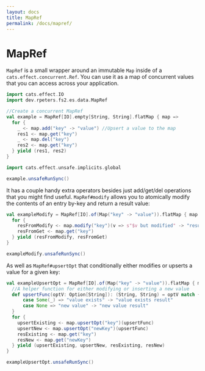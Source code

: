 ```yaml
---
layout: docs
title: MapRef
permalink: /docs/mapref/
---
```

# MapRef
`MapRef` is a small wrapper around an immutable `Map` inside of a `cats.effect.concurrent.Ref`.
You can use it as a map of concurrent values that you can access across your application.

```scala mdoc:silent
import cats.effect.IO
import dev.rpeters.fs2.es.data.MapRef

//Create a concurrent MapRef
val example = MapRef[IO].empty[String, String].flatMap { map =>
  for {
    _ <- map.add("key" -> "value") //Upsert a value to the map
    res1 <- map.get("key")
    _ <- map.del("key")
    res2 <- map.get("key")
  } yield (res1, res2)
}
```
```scala mdoc
import cats.effect.unsafe.implicits.global

example.unsafeRunSync()
```

It has a couple handy extra operators besides just add/get/del operations that you might find useful.
`MapRef#modify` allows you to atomically modify the contents of an entry by-key and return a result value:

```scala mdoc:silent
val exampleModify = MapRef[IO].of(Map("key" -> "value")).flatMap { map =>
  for {
    resFromModify <- map.modify("key")(v => s"$v but modified" -> "result")
    resFromGet <- map.get("key")
  } yield (resFromModify, resFromGet)
}
```
```scala mdoc
exampleModify.unsafeRunSync()
```

As well as `MapRef#upsertOpt` that conditionally either modifies or upserts a value for a given key:

```scala mdoc:silent
val exampleUpsertOpt = MapRef[IO].of(Map("key" -> "value")).flatMap { map =>
  //A helper function for either modifying or inserting a new value
  def upsertFunc(optV: Option[String]): (String, String) = optV match {
      case Some(_) => "value exists" -> "value exists result"
      case None => "new value" -> "new value result"
  }
  for {
    upsertExisting <- map.upsertOpt("key")(upsertFunc)
    upsertNew <- map.upsertOpt("newKey")(upsertFunc)
    resExisting <- map.get("key")
    resNew <- map.get("newKey")
  } yield (upsertExisting, upsertNew, resExisting, resNew)
}
```
```scala mdoc
exampleUpsertOpt.unsafeRunSync()
```
